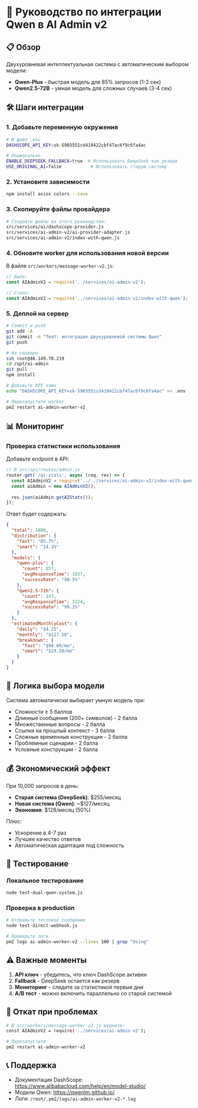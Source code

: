 # 🚀 Руководство по интеграции Qwen в AI Admin v2

## 📋 Обзор

Двухуровневая интеллектуальная система с автоматическим выбором модели:
- **Qwen-Plus** - быстрая модель для 85% запросов (1-2 сек)
- **Qwen2.5-72B** - умная модель для сложных случаев (3-4 сек)

## 🛠️ Шаги интеграции

### 1. Добавьте переменную окружения

```bash
# В файл .env
DASHSCOPE_API_KEY=sk-5903551cd419422cbf47ac6f9c6fa4ac

# Опционально
ENABLE_DEEPSEEK_FALLBACK=true  # Использовать DeepSeek как резерв
USE_ORIGINAL_AI=false           # Использовать старую систему
```

### 2. Установите зависимости

```bash
npm install axios colors --save
```

### 3. Скопируйте файлы провайдера

```bash
# Создайте файлы из этого руководства:
src/services/ai/dashscope-provider.js
src/services/ai-admin-v2/ai-provider-adapter.js
src/services/ai-admin-v2/index-with-qwen.js
```

### 4. Обновите worker для использования новой версии

В файле `src/workers/message-worker-v2.js`:

```javascript
// Было:
const AIAdminV2 = require('../services/ai-admin-v2');

// Стало:
const AIAdminV2 = require('../services/ai-admin-v2/index-with-qwen');
```

### 5. Деплой на сервер

```bash
# Commit и push
git add -A
git commit -m "feat: интеграция двухуровневой системы Qwen"
git push

# На сервере
ssh root@46.149.70.219
cd /opt/ai-admin
git pull
npm install

# Добавьте API ключ
echo "DASHSCOPE_API_KEY=sk-5903551cd419422cbf47ac6f9c6fa4ac" >> .env

# Перезапустите worker
pm2 restart ai-admin-worker-v2
```

## 📊 Мониторинг

### Проверка статистики использования

Добавьте endpoint в API:

```javascript
// В src/api/routes/admin.js
router.get('/ai-stats', async (req, res) => {
  const AIAdminV2 = require('../../services/ai-admin-v2/index-with-qwen');
  const aiAdmin = new AIAdminV2();
  
  res.json(aiAdmin.getAIStats());
});
```

Ответ будет содержать:
```json
{
  "total": 1000,
  "distribution": {
    "fast": "85.7%",
    "smart": "14.3%"
  },
  "models": {
    "qwen-plus": {
      "count": 857,
      "avgResponseTime": 1837,
      "successRate": "98.5%"
    },
    "qwen2.5-72b": {
      "count": 143,
      "avgResponseTime": 3224,
      "successRate": "99.2%"
    }
  },
  "estimatedMonthlyCost": {
    "daily": "$4.25",
    "monthly": "$127.50",
    "breakdown": {
      "fast": "$98.00/mo",
      "smart": "$29.50/mo"
    }
  }
}
```

## 🧠 Логика выбора модели

Система автоматически выбирает умную модель при:
- Сложности ≥ 5 баллов
- Длинные сообщения (200+ символов) - 2 балла
- Множественные вопросы - 2 балла
- Ссылки на прошлый контекст - 3 балла
- Сложные временные конструкции - 2 балла
- Проблемные сценарии - 2 балла
- Условные конструкции - 2 балла

## 💰 Экономический эффект

При 10,000 запросов в день:
- **Старая система (DeepSeek)**: $255/месяц
- **Новая система (Qwen)**: ~$127/месяц
- **Экономия**: $128/месяц (50%)

Плюс:
- Ускорение в 4-7 раз
- Лучшее качество ответов
- Автоматическая адаптация под сложность

## 🔧 Тестирование

### Локальное тестирование
```bash
node test-dual-qwen-system.js
```

### Проверка в production
```bash
# Отправьте тестовое сообщение
node test-direct-webhook.js

# Проверьте логи
pm2 logs ai-admin-worker-v2 --lines 100 | grep "Using"
```

## ⚠️ Важные моменты

1. **API ключ** - убедитесь, что ключ DashScope активен
2. **Fallback** - DeepSeek остается как резерв
3. **Мониторинг** - следите за статистикой первые дни
4. **A/B тест** - можно включить параллельно со старой системой

## 🚨 Откат при проблемах

```bash
# В src/workers/message-worker-v2.js верните:
const AIAdminV2 = require('../services/ai-admin-v2');

# Перезапустите
pm2 restart ai-admin-worker-v2
```

## 📞 Поддержка

- Документация DashScope: https://www.alibabacloud.com/help/en/model-studio/
- Модели Qwen: https://qwenlm.github.io/
- Логи: `/root/.pm2/logs/ai-admin-worker-v2-*.log`